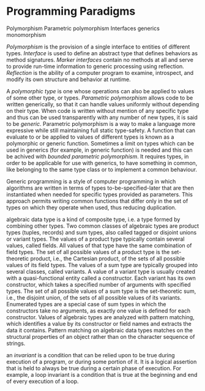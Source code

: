 # Programming Paradigms

Polymorphism
Parametric polymorphism
Interfaces
generics
monomorphism




*Polymorphism* is the provision of a single interface to entities of different types. *Interface* is used to define an abstract type that defines behaviors as method signatures. *Marker interfaces* contain no methods at all and serve to provide run-time information to generic processing using reflection. *Reflection* is the ability of a computer program to examine, introspect, and modify its own structure and behavior at runtime.

A *polymorphic type* is one whose operations can also be applied to values of some other type, or types. 
*Parametric polymorphism* allows code to be written generically, so that it can handle values uniformly without depending on their type. When code is written without mention of any specific type and thus can be used transparently with any number of new types, it is said to be *generic*. Parametric polymorphism is a way to make a language more expressive while still maintaining full static type-safety. A function that can evaluate to or be applied to values of different types is known as a polymorphic or generic function.
Sometimes a limit on types which can be used in generics (for example, in generic function) is needed and this can be achived with *bounded parametric polymorphism*. It requires types, in order to be applicable for use with generics, to have something in common, like belonging to the same type class or to implement a common behaviour.

Generic programming is a style of computer programming in which algorithms are written in terms of types to-be-specified-later that are then instantiated when needed for specific types provided as parameters. This approach permits writing common functions that differ only in the set of types on which they operate when used, thus reducing duplication.

algebraic data type is a kind of composite type, i.e. a type formed by combining other types. Two common classes of algebraic types are product types (tuples, records) and sum types, also called tagged or disjoint unions or variant types.
The values of a product type typically contain several values, called fields. All values of that type have the same combination of field types. The set of all possible values of a product type is the set-theoretic product, i.e., the Cartesian product, of the sets of all possible values of its field types. The values of a sum type are typically grouped into several classes, called variants. A value of a variant type is usually created with a quasi-functional entity called a constructor. Each variant has its own constructor, which takes a specified number of arguments with specified types. The set of all possible values of a sum type is the set-theoretic sum, i.e., the disjoint union, of the sets of all possible values of its variants. Enumerated types are a special case of sum types in which the constructors take no arguments, as exactly one value is defined for each constructor. Values of algebraic types are analyzed with pattern matching, which identifies a value by its constructor or field names and extracts the data it contains. Pattern matching on algebraic data types matches on the structural properties of an object rather than on the character sequence of strings.

an *invariant* is a condition that can be relied upon to be true during execution of a program, or during some portion of it. It is a logical assertion that is held to always be true during a certain phase of execution. For example, a loop invariant is a condition that is true at the beginning and end of every execution of a loop.
